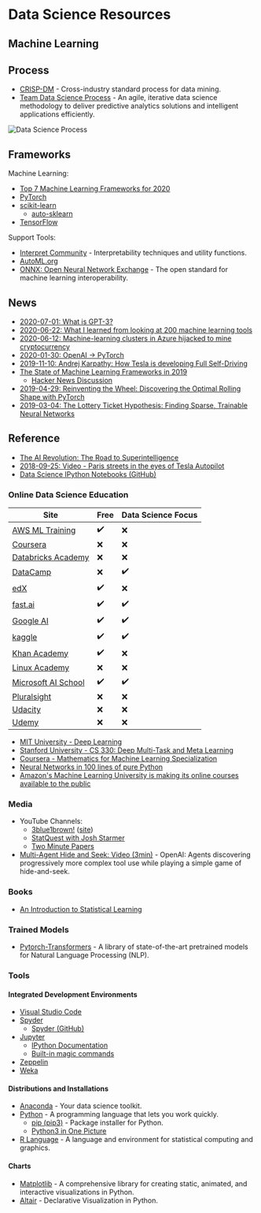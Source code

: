 # Data Science Resources

## Machine Learning

## Process

* [CRISP-DM](https://en.wikipedia.org/wiki/Cross-industry_standard_process_for_data_mining) - Cross-industry standard process for data mining.
* [Team Data Science Process](https://docs.microsoft.com/en-us/azure/machine-learning/team-data-science-process/overview) - An agile, iterative data science methodology to deliver predictive analytics solutions and intelligent applications efficiently.

![Data Science Process](https://secureservercdn.net/160.153.137.170/uh6.338.myftpupload.com/wp-content/uploads/2019/05/post5header.png)

## Frameworks

Machine Learning:

* [Top 7 Machine Learning Frameworks for 2020](https://medium.com/@ODSC/top-7-machine-learning-frameworks-for-2020-7e45164914e1)
* [PyTorch](https://pytorch.org/)
* [scikit-learn](https://scikit-learn.org/)
  * [auto-sklearn](https://github.com/automl/auto-sklearn)
* [TensorFlow](https://www.tensorflow.org/)

Support Tools:

* [Interpret Community](https://github.com/interpretml/interpret-community/) - Interpretability techniques and utility functions.
* [AutoML.org](https://www.automl.org/)
* [ONNX: Open Neural Network Exchange](https://onnx.ai/) - The open standard for machine learning interoperability.

## News

* [2020-07-01: What is GPT-3?](https://tinkeredthinking.com/index.php?id=841)
* [2020-06-22: What I learned from looking at 200 machine learning tools](https://huyenchip.com/2020/06/22/mlops.html)
* [2020-06-12: Machine-learning clusters in Azure hijacked to mine cryptocurrency](https://arstechnica.com/information-technology/2020/06/machine-learning-clusters-in-azure-hijacked-to-mine-cryptocurrency/)
* [2020-01-30: OpenAI → PyTorch](https://openai.com/blog/openai-pytorch/)
* [2019-11-10: Andrej Karpathy: How Tesla is developing Full Self-Driving](https://www.reddit.com/r/tech/comments/dtfhh7/bye_chrome_why_im_switching_to_firefox_and_you/)
* [The State of Machine Learning Frameworks in 2019](https://thegradient.pub/state-of-ml-frameworks-2019-pytorch-dominates-research-tensorflow-dominates-industry/)
  * [Hacker News Discussion](https://news.ycombinator.com/item?id=21216200)
* [2019-04-29: Reinventing the Wheel: Discovering the Optimal Rolling Shape with PyTorch](https://blog.benwiener.com/programming/2019/04/29/reinventing-the-wheel.html)
* [2019-03-04: The Lottery Ticket Hypothesis: Finding Sparse, Trainable Neural Networks](https://arxiv.org/abs/1803.03635)
  
## Reference

* [The AI Revolution: The Road to Superintelligence](https://waitbutwhy.com/2015/01/artificial-intelligence-revolution-1.html)
* [2018-09-25: Video - Paris streets in the eyes of Tesla Autopilot](https://www.youtube.com/watch?v=_1MHGUC_BzQ)
* [Data Science IPython Notebooks (GitHub)](https://github.com/donnemartin/data-science-ipython-notebooks)

### Online Data Science Education

|Site|Free|Data Science Focus|
|-|-|-|
|[AWS ML Training](https://www.aws.training/LearningLibrary?filters=classification%3A30&filters=language%3A1&filters=digital%3A1&tab=digital_courses)|✔️|❌|
|[Coursera](https://www.coursera.org/)|❌|❌|
|[Databricks Academy](https://academy.databricks.com/)|❌|❌|
|[DataCamp](https://www.datacamp.com/)|❌|✔️|
|[edX](https://www.edx.org/course/subject/data-science)|✔️|❌|
|[fast.ai](https://www.fast.ai/)|✔️|✔️|
|[Google AI](https://ai.google/education/)|✔️|✔️|
|[kaggle](https://www.kaggle.com/)|✔️|✔️|
|[Khan Academy](https://www.khanacademy.org/)|✔️|❌|
|[Linux Academy](https://linuxacademy.com/)|❌|❌|
|[Microsoft AI School](https://aischool.microsoft.com/en-us/home)|✔️|✔️|
|[Pluralsight](https://www.pluralsight.com/)|❌|❌|
|[Udacity](https://www.udacity.com/)|❌|❌|
|[Udemy](https://www.udemy.com/)|❌|❌|

* [MIT University - Deep Learning](https://deeplearning.mit.edu/)
* [Stanford University - CS 330: Deep Multi-Task and Meta Learning](https://cs330.stanford.edu/)
* [Coursera - Mathematics for Machine Learning Specialization](https://www.coursera.org/specializations/mathematics-machine-learning)
* [Neural Networks in 100 lines of pure Python](https://eisenjulian.github.io/deep-learning-in-100-lines/index.html)
* [Amazon's Machine Learning University is making its online courses available to the public](https://www.amazon.science/latest-news/machine-learning-course-free-online-from-amazon-machine-learning-university)


### Media

* YouTube Channels:
  * [3blue1brown!](https://www.youtube.com/c/3blue1brown) ([site](https://www.3blue1brown.com/))
  * [StatQuest with Josh Starmer](https://www.youtube.com/channel/UCtYLUTtgS3k1Fg4y5tAhLbw)
  * [Two Minute Papers](https://www.youtube.com/channel/UCbfYPyITQ-7l4upoX8nvctg)
* [Multi-Agent Hide and Seek: Video (3min)](https://www.youtube.com/watch?v=kopoLzvh5jY) - OpenAI: Agents discovering progressively more complex tool use while playing a simple game of hide-and-seek.

### Books

* [An Introduction to Statistical Learning](http://faculty.marshall.usc.edu/gareth-james/ISL/)

### Trained Models

* [Pytorch-Transformers](https://github.com/huggingface/pytorch-transformers) - A library of state-of-the-art pretrained models for Natural Language Processing (NLP).

### Tools

#### Integrated Development Environments

* [Visual Studio Code](https://code.visualstudio.com/)
* [Spyder](https://www.spyder-ide.org/)
  * [Spyder (GitHub)](https://github.com/spyder-ide/spyder)
* [Jupyter](https://jupyter.org/)
  * [IPython Documentation](https://ipython.readthedocs.io/en/stable/index.html)
  * [Built-in magic commands](https://ipython.readthedocs.io/en/stable/interactive/magics.html)
* [Zeppelin](https://zeppelin.apache.org/)
* [Weka](https://www.cs.waikato.ac.nz/ml/weka/)
  
#### Distributions and Installations

* [Anaconda](https://anaconda.org/) - Your data science toolkit.
* [Python](https://www.python.org/) - A programming language that lets you work quickly.
  * [pip (pip3)](https://pypi.org/project/pip/) - Package installer for Python.
  * [Python3 in One Picture](https://raw.githubusercontent.com/coodict/python3-in-one-pic/master/py3%20in%20one%20pic.png)
* [R Language](https://www.r-project.org/) - A language and environment for statistical computing and graphics.

#### Charts

* [Matplotlib](https://matplotlib.org/) - A comprehensive library for creating static, animated, and interactive visualizations in Python.
* [Altair](https://altair-viz.github.io/index.html) - Declarative Visualization in Python.



